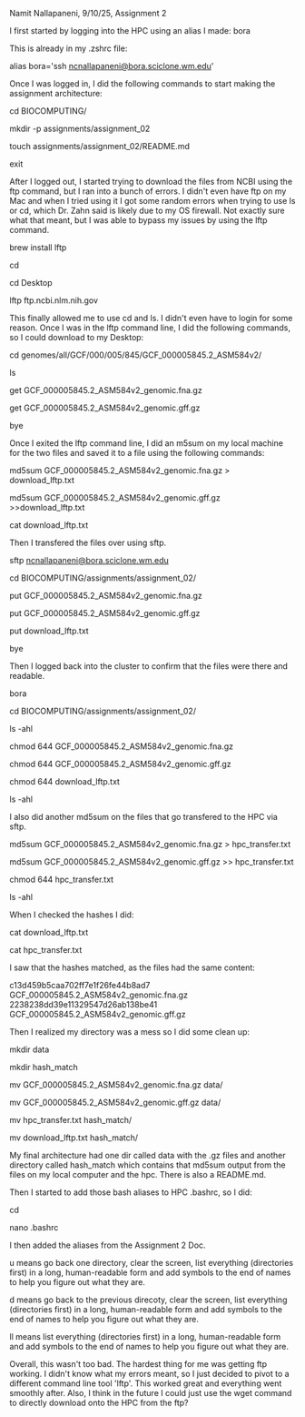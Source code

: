Namit Nallapaneni, 9/10/25, Assignment 2

I first started by logging into the HPC using an alias I made: bora

This is already in my .zshrc file:

alias bora='ssh ncnallapaneni@bora.sciclone.wm.edu'


Once I was logged in, I did the following commands to start making the assignment architecture:

cd BIOCOMPUTING/

mkdir -p assignments/assignment_02

touch assignments/assignment_02/README.md

exit


After I logged out, I started trying to download the files from NCBI using the ftp command, but I ran into a bunch of errors.
I didn't even have ftp on my Mac and when I tried using it I got some random errors when trying to use ls or cd, which Dr. Zahn said is likely due to my OS firewall.
Not exactly sure what that meant, but I was able to bypass my issues by using the lftp command.

brew install lftp

cd

cd Desktop

lftp ftp.ncbi.nlm.nih.gov 


This finally allowed me to use cd and ls. I didn't even have to login for some reason. Once I was in the lftp command line, I did the following commands, so I could download to my Desktop:

cd genomes/all/GCF/000/005/845/GCF_000005845.2_ASM584v2/

ls

get GCF_000005845.2_ASM584v2_genomic.fna.gz

get GCF_000005845.2_ASM584v2_genomic.gff.gz

bye


Once I exited the lftp command line, I did an m5sum on my local machine for the two files and saved it to a file using the following commands:

md5sum GCF_000005845.2_ASM584v2_genomic.fna.gz > download_lftp.txt

md5sum GCF_000005845.2_ASM584v2_genomic.gff.gz >>download_lftp.txt

cat download_lftp.txt



Then I transfered the files over using sftp.


sftp ncnallapaneni@bora.sciclone.wm.edu

cd BIOCOMPUTING/assignments/assignment_02/

put GCF_000005845.2_ASM584v2_genomic.fna.gz

put GCF_000005845.2_ASM584v2_genomic.gff.gz

put download_lftp.txt

bye


Then I logged back into the cluster to confirm that the files were there and readable.


bora

cd BIOCOMPUTING/assignments/assignment_02/

ls -ahl

chmod 644 GCF_000005845.2_ASM584v2_genomic.fna.gz

chmod 644 GCF_000005845.2_ASM584v2_genomic.gff.gz

chmod 644 download_lftp.txt

ls -ahl

 
I also did another md5sum on the files that go transfered to the HPC via sftp.

md5sum GCF_000005845.2_ASM584v2_genomic.fna.gz > hpc_transfer.txt

md5sum GCF_000005845.2_ASM584v2_genomic.gff.gz >> hpc_transfer.txt 

chmod 644 hpc_transfer.txt

ls -ahl


When I checked the hashes I did:

cat download_lftp.txt

cat hpc_transfer.txt


I saw that the hashes matched, as the files had the same content: 

c13d459b5caa702ff7e1f26fe44b8ad7  GCF_000005845.2_ASM584v2_genomic.fna.gz
2238238dd39e11329547d26ab138be41  GCF_000005845.2_ASM584v2_genomic.gff.gz


Then I realized my directory was a mess so I did some clean up:

mkdir data

mkdir hash_match

mv GCF_000005845.2_ASM584v2_genomic.fna.gz data/

mv GCF_000005845.2_ASM584v2_genomic.gff.gz data/

mv hpc_transfer.txt hash_match/

mv download_lftp.txt hash_match/


My final architecture had one dir called data with the .gz files and another directory called hash_match which contains that md5sum output from the files on my local computer and the hpc. There is also a README.md.

Then I started to add those bash aliases to HPC .bashrc, so I did:

cd

nano .bashrc


I then added the aliases from the Assignment 2 Doc.

u means go back one directory, clear the screen, list everything (directories first) in a long, human-readable form and add symbols to the end of names to help you figure out what they are.

d means go back to the previous direcoty, clear the screen, list everything (directories first) in a long, human-readable form and add symbols to the end of names to help you figure out what they are.

ll means list everything (directories first) in a long, human-readable form and add symbols to the end of names to help you figure out what they are.




Overall, this wasn't too bad. The hardest thing for me was getting ftp working. I didn't know what my errors meant, so I just decided to pivot to a different command line tool 'lftp'. This worked great and everything went smoothly after. Also, I think in the future I could just use the wget command to directly download onto the HPC from the ftp?

